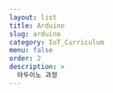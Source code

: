 ```yaml
---
layout: list
title: Arduino
slug: arduino
category: IoT_Curriculum
menu: false
order: 2
description: >
  아두이노 과정
---
```

